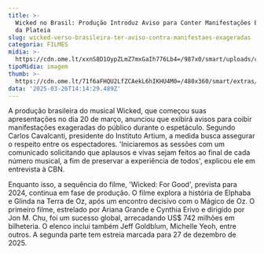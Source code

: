 ```yaml
---
title: >-
  Wicked no Brasil: Produção Introduz Aviso para Conter Manifestações Exageradas
  da Plateia
slug: wicked-verso-brasileira-ter-aviso-contra-manifestaes-exageradas
categoria: FILMES
midia: >-
  https://cdn.ome.lt/xxnS8D1OypZLmZ7mxGaIh776Lb4=/987x0/smart/uploads/conteudo/fotos/OMELETE_CAPA_-_2025-03-26T101744.377.png
tipoMidia: imagem
thumb: >-
  https://cdn.ome.lt/71f6aFHQU2LfZCAekL6hIKHU4M0=/480x360/smart/extras/conteudos/omelete_THUMB_-_2025-03-26T101719.115.png
data: '2025-03-26T14:14:29.489Z'
---
```


A produção brasileira do musical Wicked, que começou suas apresentações no dia 20 de março, anunciou que exibirá avisos para coibir manifestações exageradas do público durante o espetáculo. Segundo Carlos Cavalcanti, presidente do Instituto Artium, a medida busca assegurar o respeito entre os espectadores. 'Iniciaremos as sessões com um comunicado solicitando que aplausos e vivas sejam feitos ao final de cada número musical, a fim de preservar a experiência de todos', explicou ele em entrevista à CBN.

Enquanto isso, a sequência do filme, 'Wicked: For Good', prevista para 2024, continua em fase de produção. O filme explora a história de Elphaba e Glinda na Terra de Oz, após um encontro decisivo com o Mágico de Oz. O primeiro filme, estrelado por Ariana Grande e Cynthia Erivo e dirigido por Jon M. Chu, foi um sucesso global, arrecadando US$ 742 milhões em bilheteria. O elenco inclui também Jeff Goldblum, Michelle Yeoh, entre outros. A segunda parte tem estreia marcada para 27 de dezembro de 2025.
